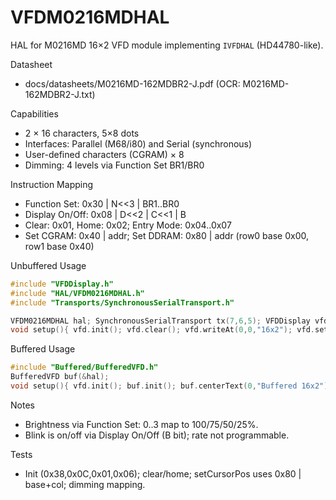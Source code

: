 # VFDM0216MDHAL

HAL for M0216MD 16×2 VFD module implementing `IVFDHAL` (HD44780-like).

Datasheet
- docs/datasheets/M0216MD-162MDBR2-J.pdf (OCR: M0216MD-162MDBR2-J.txt)

Capabilities
- 2 × 16 characters, 5×8 dots
- Interfaces: Parallel (M68/i80) and Serial (synchronous)
- User-defined characters (CGRAM) × 8
- Dimming: 4 levels via Function Set BR1/BR0

Instruction Mapping
- Function Set: 0x30 | N<<3 | BR1..BR0
- Display On/Off: 0x08 | D<<2 | C<<1 | B
- Clear: 0x01, Home: 0x02; Entry Mode: 0x04..0x07
- Set CGRAM: 0x40 | addr; Set DDRAM: 0x80 | addr (row0 base 0x00, row1 base 0x40)

Unbuffered Usage
```cpp
#include "VFDDisplay.h"
#include "HAL/VFDM0216MDHAL.h"
#include "Transports/SynchronousSerialTransport.h"

VFDM0216MDHAL hal; SynchronousSerialTransport tx(7,6,5); VFDDisplay vfd(&hal,&tx);
void setup(){ vfd.init(); vfd.clear(); vfd.writeAt(0,0,"16x2"); vfd.setDimming(1); }
```

Buffered Usage
```cpp
#include "Buffered/BufferedVFD.h"
BufferedVFD buf(&hal);
void setup(){ vfd.init(); buf.init(); buf.centerText(0,"Buffered 16x2"); buf.flush(); }
```

Notes
- Brightness via Function Set: 0..3 map to 100/75/50/25%.
- Blink is on/off via Display On/Off (B bit); rate not programmable.

Tests
- Init (0x38,0x0C,0x01,0x06); clear/home; setCursorPos uses 0x80 | base+col; dimming mapping.

